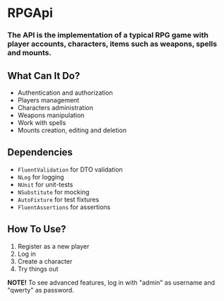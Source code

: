 # RPGApi

### The API is the implementation of a typical RPG game with player accounts, characters, items such as weapons, spells and mounts.

## What Can It Do?
* Authentication and authorization
* Players management
* Characters administration
* Weapons manipulation
* Work with spells 
* Mounts creation, editing and deletion

## Dependencies
* `FluentValidation` for DTO validation
* `NLog` for logging
* `NUnit` for unit-tests
* `NSubstitute` for mocking
* `AutoFixture` for test fixtures
* `FluentAssertions` for assertions

## How To Use?
1. Register as a new player
2. Log in
3. Create a character
4. Try things out

**NOTE!** To see advanced features, log in with "admin" as username and "qwerty" as password.
